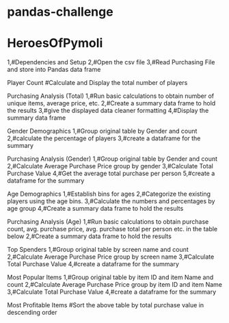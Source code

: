 # pandas-challenge


# HeroesOfPymoli

1,#Dependencies and Setup
2,#Open the csv file
3,#Read Purchasing File and store into Pandas data frame

Player Count
#Calculate and Display the total number of players

Purchasing Analysis (Total)
1,#Run basic calculations to obtain number of unique items, average price, etc.
2,#Create a summary data frame to hold the results
3,#give the displayed data cleaner formatting
4,#Display the summary data frame

Gender Demographics
1,#Group original table by Gender and count
2,#calculate the percentage of players
3,#create a dataframe for the summary

Purchasing Analysis (Gender)
1,#Group original table by Gender and count
2,#Calculate Average Purchase Price group by gender
3,#Calculate Total Purchase Value
4,#Get the average total purchase per person
5,#create a dataframe for the summary

Age Demographics
1,#Establish bins for ages
2,#Categorize the existing players using the age bins.
3,#Calculate the numbers and percentages by age group
4,#Create a summary data frame to hold the results

Purchasing Analysis (Age)
1,#Run basic calculations to obtain purchase count, avg. purchase price, avg. purchase total per person etc. in the table below
2,#Create a summary data frame to hold the results

Top Spenders
1,#Group original table by screen name and count
2,#Calculate Average Purchase Price group by screen name
3,#Calculate Total Purchase Value
4,#create a dataframe for the summary

Most Popular Items
1,#Group original table by item ID and item Name and count
2,#Calculate Average Purchase Price group by item ID and item Name
3,#Calculate Total Purchase Value
4,#create a dataframe for the summary

Most Profitable Items
#Sort the above table by total purchase value in descending order